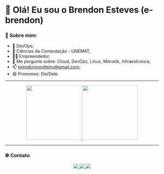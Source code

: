 # 👋 Olá! Eu sou o Brendon Esteves (e-brendon)

### 🚀 Sobre mim:
- 🐧 DevOps;
- 🌱 Ciências da Computação - UNEMAT;
- 🧑‍💼 Empreendedor;
- 💬 Me pergunte sobre: Cloud, DevOps, Linux, Mikrotik, Infraestrutura;
- 📫 brendonmontteiro@gmail.com;
- 😄 Pronomes: Ele/Dele.

---

<div align="center">
  <a href="https://github.com/e-brendon">
    <img height="180em" src="https://github-readme-stats-denvercoder1.vercel.app/api?username=e-brendon&show_icons=true&theme=github_dark&count_private=true&hide_border=true&include_all_commits=true"/>
  </a>
  <a href="https://github.com/e-brendon">
    <img height="180em" src="https://github-readme-stats-denvercoder1.vercel.app/api/top-langs/?username=e-brendon&layout=compact&langs_count=10&theme=github_dark&hide_border=true"/>
  </a>
</div>

---

### 🌐 Contato

<div align="center">

  <a href="https://www.instagram.com/brendon_esteves/" target="_blank">
    <img src="https://img.shields.io/badge/-Instagram-%23E4405F?style=for-the-badge&logo=instagram&logoColor=white"/>
  </a>
  
  <a href="mailto:brendonmontteiro@gmail.com">
    <img src="https://img.shields.io/badge/-Gmail-%23333?style=for-the-badge&logo=gmail&logoColor=white"/>
  </a>
  
  <a href="https://www.linkedin.com/in/brendon-henrique-monteiro-esteves/" target="_blank">
    <img src="https://img.shields.io/badge/-LinkedIn-%230077B5?style=for-the-badge&logo=linkedin&logoColor=white"/>
  </a> 

</div>
